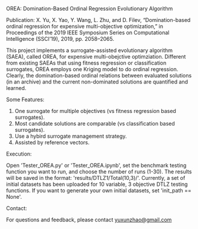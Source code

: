 OREA: Domination-Based Ordinal Regression Evolutionary Algorithm

Publication: X. Yu, X. Yao, Y. Wang, L. Zhu, and D. Filev, “Domination-based ordinal regression for expensive multi-objective optimization,” in Proceedings of the 2019 IEEE Symposium Series on Computational Intelligence (SSCI’19), 2019, pp. 2058–2065.


This project implements a surrogate-assisted evolutionary algorithm (SAEA), called OREA, for expensive multi-obejctive optimziation. 
Different from existing SAEAs that using fitness regression or classification surrogates, OREA employs one Kriging model to do ordinal regression. Clearly, the domination-based ordinal relations between evaluated solutions (in an archive) and the current non-dominated solutions are quantified and learned. 


Some Features:

1. One surrogate for multiple objectives (vs fitness regression based surrogates).
2. Most candidate solutions are comparable (vs classification based surrogates).
3. Use a hybird surrogate management strategy.
4. Assisted by reference vectors.


Execution:

Open 'Tester_OREA.py' or 'Tester_OREA.ipynb', set the benchmark testing function you want to run, and choose the number of runs (1-30). The results will be saved in the format: 'results/DTLZ1/Total(10,3)/'. Currently, a set of initial datasets has been uploaded for 10 variable, 3 objective DTLZ testing functions. 
If you want to generate your own initial datasets, set 'init_path == None'.


Contact:

For questions and feedback, please contact yuxunzhao@gmail.com
